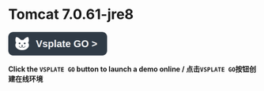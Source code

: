 # Tomcat 7.0.61-jre8

<a href="https://www.vsplate.com/?docker-compose=https://github.com/vsplate/dcenvs/tomcat/7.0.61-jre8"><img alt="VSPLATE GO" src="https://raw.githubusercontent.com/vsplate/images/master/vsgo_btn.png" width="200px"></a>

**Click the `VSPLATE GO` button to launch a demo online / 点击`VSPLATE GO`按钮创建在线环境**